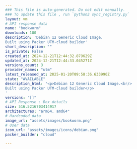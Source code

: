 ```yaml
---
### This file is auto-generated. Do not edit manually.
### To update this file , run `python3 sync_registry.py`
layout: vm
# API response data
name: "bookworm"
downloads: 100
description: 'Debian 12 Generic Cloud Image. 
Built using Packer UTM-cloud builder'
short_description: ""
is_private: False
created_at: 2024-12-21T12:44:32.879629Z
updated_at: 2024-12-21T12:44:33.045271Z
versions_count: 3
provider_names: "utm"
latest_released_at: 2025-01-20T09:58:36.633990Z
state: "AVAILABLE"
description_html: '<p>Debian 12 Generic Cloud Image.<br/>
Built using Packer UTM-cloud builder</p>
'
versions: "[]"
# API Response : Box details
size: 516.5216703414917
architectures: "arm64, amd64"
# Hardcoded data
image_url: "assets/images/bookworm.png"
# User data
icon_url: "assets/images/icons/debian.png"
packer_builder: "cloud"

---
```

